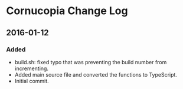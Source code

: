 # Cornucopia Change Log

## 2016-01-12

### Added
- build.sh: fixed typo that was preventing the build number from incrementing.
- Added main source file and converted the functions to TypeScript.
- Initial commit.